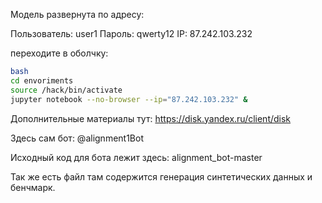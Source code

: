 Модель развернута по адресу:

Пользователь: user1
Пароль: qwerty12
IP: 87.242.103.232

переходите в оболчку:
```bash
bash
cd envoriments
source /hack/bin/activate
jupyter notebook --no-browser --ip="87.242.103.232" &
```

Дополнительные материалы тут:
https://disk.yandex.ru/client/disk

Здесь сам бот:
@alignment1Bot

Исходный код для бота лежит здесь:
alignment_bot-master

Так же есть файл там содержится генерация синтетических данных и бенчмарк. 

